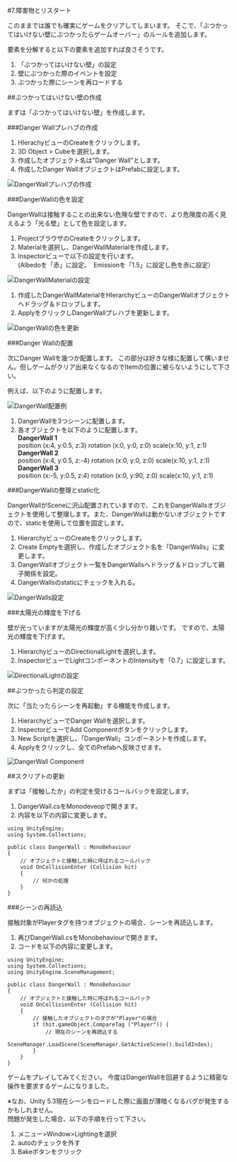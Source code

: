 #7.障害物とリスタート

このままでは誰でも確実にゲームをクリアしてしまいます。
そこで、「ぶつかってはいけない壁にぶつかったらゲームオーバー」のルールを追加します。

要素を分解すると以下の要素を追加すれば良さそうです。

1.  「ぶつかってはいけない壁」の設定
2.  壁にぶつかった際のイベントを設定
3.  ぶつかった際にシーンを再ロードする

##ぶつかってはいけない壁の作成

まずは「ぶつかってはいけない壁」を作成します。

###Danger Wallプレハブの作成

1.  HIerachyビューのCreateをクリックします。
2.  3D Object > Cubeを選択します。
3.  作成したオブジェクト名は"Danger Wall"とします。
4.  作成したDanger WallオブジェクトはPrefabに設定します。

![DangerWallプレハブの作成](img/DangerWallPrefabの作成.png)

###DangerWallの色を設定

DangerWallは接触することの出来ない危険な壁ですので、より危険度の高く見えるよう「光る壁」として色を設定します。

1.  ProjectブラウザのCreateをクリックします。
2.  Materialを選択し、DangerWallMaterialを作成します。
3.  Inspectorビューで以下の設定を行います。  
(Albedoを「赤」に設定、　Emissionを「1.5」に設定し色を赤に設定）

![DangerWallMaterialの設定](img/DangerWallMaterialの設定.png)

1.  作成したDangerWallMaterialをHIerarchyビューのDangerWallオブジェクトへドラッグ＆ドロップします。
2.  ApplyをクリックしDangerWallプレハブを更新します。

![DangerWallの色を更新](img/DangerWallの色を更新.png)

###Danger Wallの配置

次にDanger Wallを幾つか配置します。
この部分は好きな様に配置して構いません。但しゲームがクリア出来なくなるのでItemの位置に被らないようにして下さい。

例えば、以下のように配置します。

![DangerWall配置例](img/DangerWall配置例.png)

1.  DangerWallを3つシーンに配置します。
2.  各オブジェクトを以下のように配置します。  
**DangerWall 1**  
position (x:4, y:0.5, z:3) rotation (x:0, y:0, z:0)  scale(x:10, y:1, z:1)  
**DangerWall 2**  
position (x:4, y:0.5, z:-4) rotation (x:0, y:0, z:0)  scale(x:10, y:1, z:1)  
**DangerWall 3**  
position (x:-5, y:0.5, z:4) rotation (x:0, y:90, z:0)  scale(x:10, y:1, z:1)  

###DangerWallの整理とstatic化

DangerWallがSceneに沢山配置されていますので、これをDangerWallsオブジェクトを使用して整理します。また、DangerWallは動かないオブジェクトですので、staticを使用して位置を固定します。

1.  HierarchyビューのCreateをクリックします。
2.  Create Emptyを選択し、作成したオブジェクト名を「DangerWalls」に変更します。
3.  DangerWallオブジェクト一覧をDangerWallsへドラッグ＆ドロップして親子関係を設定。　
4.  DangerWallsのstaticにチェックを入れる。

![DangerWalls設定](img/DangerWalls設定.png)

###太陽光の輝度を下げる

壁が光っていますが太陽光の輝度が高く少し分かり難いです。
ですので、太陽光の輝度を下げます。

1.  HierarchyビューのDirectionalLightを選択します。
2.  InspectorビューでLightコンポーネントのIntensityを「0.7」に設定します。

![DirectionalLightの設定](img/DirectionalLightの設定.png)

##ぶつかったら判定の設定

次に「当たったらシーンを再起動」する機能を作成します。

1.  HierarchyビューでDanger Wallを選択します。
2.  InspectorビューでAdd Componentボタンをクリックします。
3.  New Scriptを選択し、「DangerWall」コンポーネントを作成します。
4.  Applyをクリックし、全てのPrefabへ反映させます。

![DangerWall Component](img/DangerWallComponent.png)

##スクリプトの更新

まずは「接触したか」の判定を受けるコールバックを設定します。

1.  DangerWall.csをMonodeveopで開きます。
2.  内容を以下の内容に変更します。

```
using UnityEngine;
using System.Collections;

public class DangerWall : MonoBehaviour
{
	// オブジェクトと接触した時に呼ばれるコールバック
	void OnCollisionEnter (Collision hit)
	{
		// 何かの処理
	}
}
```

###シーンの再読込

接触対象がPlayerタグを持つオブジェクトの場合、シーンを再読込します。

1.  再びDangerWall.csをMonobehaviourで開きます。
2.  コードを以下の内容に変更します。

```
using UnityEngine;
using System.Collections;
using UnityEngine.SceneManagement;

public class DangerWall : MonoBehaviour
{
	// オブジェクトと接触した時に呼ばれるコールバック
	void OnCollisionEnter (Collision hit)
	{
		// 接触したオブジェクトのタグが"Player"の場合
		if (hit.gameObject.CompareTag ("Player")) {
			// 現在のシーンを再読込する
			SceneManager.LoadScene(SceneManager.GetActiveScene().buildIndex);
		}
	}
}
```

ゲームをプレイしてみてください。
今度はDangerWallを回避するように精密な操作を要求するゲームになりました。

※なお、Unity 5.3現在シーンをロードした際に画面が薄暗くなるバグが発生するかもしれません。  
問題が発生した場合、以下の手順を行って下さい。

1.  メニュー>Window>Lightingを選択
2.  autoのチェックを外す
3.  Bakeボタンをクリック